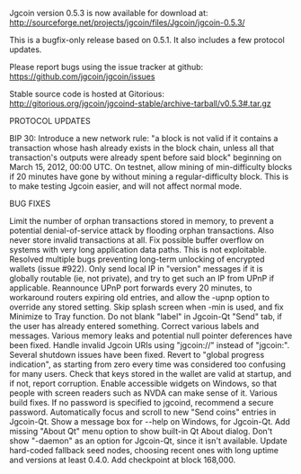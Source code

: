 Jgcoin version 0.5.3 is now available for download at:
http://sourceforge.net/projects/jgcoin/files/Jgcoin/jgcoin-0.5.3/

This is a bugfix-only release based on 0.5.1.
It also includes a few protocol updates.

Please report bugs using the issue tracker at github:
https://github.com/jgcoin/jgcoin/issues

Stable source code is hosted at Gitorious:
http://gitorious.org/jgcoin/jgcoind-stable/archive-tarball/v0.5.3#.tar.gz

PROTOCOL UPDATES

BIP 30: Introduce a new network rule: "a block is not valid if it contains a transaction whose hash already exists in the block chain, unless all that transaction's outputs were already spent before said block" beginning on March 15, 2012, 00:00 UTC.
On testnet, allow mining of min-difficulty blocks if 20 minutes have gone by without mining a regular-difficulty block. This is to make testing Jgcoin easier, and will not affect normal mode.

BUG FIXES

Limit the number of orphan transactions stored in memory, to prevent a potential denial-of-service attack by flooding orphan transactions. Also never store invalid transactions at all.
Fix possible buffer overflow on systems with very long application data paths. This is not exploitable.
Resolved multiple bugs preventing long-term unlocking of encrypted wallets
(issue #922).
Only send local IP in "version" messages if it is globally routable (ie, not private), and try to get such an IP from UPnP if applicable.
Reannounce UPnP port forwards every 20 minutes, to workaround routers expiring old entries, and allow the -upnp option to override any stored setting.
Skip splash screen when -min is used, and fix Minimize to Tray function.
Do not blank "label" in Jgcoin-Qt "Send" tab, if the user has already entered something.
Correct various labels and messages.
Various memory leaks and potential null pointer deferences have been fixed.
Handle invalid Jgcoin URIs using "jgcoin://" instead of "jgcoin:".
Several shutdown issues have been fixed.
Revert to "global progress indication", as starting from zero every time was considered too confusing for many users.
Check that keys stored in the wallet are valid at startup, and if not, report corruption.
Enable accessible widgets on Windows, so that people with screen readers such as NVDA can make sense of it.
Various build fixes.
If no password is specified to jgcoind, recommend a secure password.
Automatically focus and scroll to new "Send coins" entries in Jgcoin-Qt.
Show a message box for --help on Windows, for Jgcoin-Qt.
Add missing "About Qt" menu option to show built-in Qt About dialog.
Don't show "-daemon" as an option for Jgcoin-Qt, since it isn't available.
Update hard-coded fallback seed nodes, choosing recent ones with long uptime and versions at least 0.4.0.
Add checkpoint at block 168,000.
